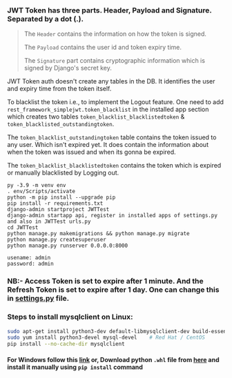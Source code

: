 ### JWT Token has three parts. **Header, Payload** and **Signature**. Separated by a dot (.).

>The `Header` contains the information on how the token is signed.
>
>The `Payload` contains the user id and token expiry time.
>
>The `Signature` part contains cryptographic information which is signed by Django's secret key.

JWT Token auth doesn't create any tables in the DB. It identifies the user and expiry time from the token itself.

To blacklist the token i.e., to implement the Logout feature. One need to add `rest_framework_simplejwt.token_blacklist` in the installed app section which creates two tables `token_blacklist_blacklistedtoken` & `token_blacklisted_outstandingtoken`.

The `token_blacklist_outstandingtoken` table contains the token issued to any user. Which isn't expired yet. It does contain the information about when the token was issued and when its gonna be expired.

The `token_blacklist_blacklistedtoken` contains the token which is expired or manually blacklisted by Logging out.

```
py -3.9 -m venv env
. env/Scripts/activate
python -m pip install --upgrade pip
pip install -r requirements.txt
django-admin startproject JWTTest
django-admin startapp api, register in installed apps of settings.py and also in JWTTest urls.py
cd JWTTest
python manage.py makemigrations && python manage.py migrate
python manage.py createsuperuser
python manage.py runserver 0.0.0.0:8000

```
    usename: admin
    password: admin
### NB:- Access Token is set to expire after 1 minute. And the Refresh Token is set to expire after 1 day. One can change this in [settings.py](/JWTTest/settings.py) file.

### Steps to install mysqlclient on Linux:
```bash
sudo apt-get install python3-dev default-libmysqlclient-dev build-essential    # Debian / Ubuntu
sudo yum install python3-devel mysql-devel    # Red Hat / CentOS
pip install --no-cache-dir mysqlclient
```
#### For Windows follow this [link](https://pypi.org/project/mysqlclient/) or, Download python `.whl` file from [here](https://www.lfd.uci.edu/~gohlke/pythonlibs/) and install it manually using `pip install` command
